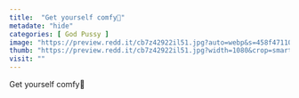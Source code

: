```yaml
---
title:  "Get yourself comfy💛"
metadate: "hide"
categories: [ God Pussy ]
image: "https://preview.redd.it/cb7z42922il51.jpg?auto=webp&s=458f47110bd5d79c4d1a37115d093f97fed45157"
thumb: "https://preview.redd.it/cb7z42922il51.jpg?width=1080&crop=smart&auto=webp&s=7172c71df3260557a519b36b83c82194843f682c"
visit: ""
---
```

Get yourself comfy💛
